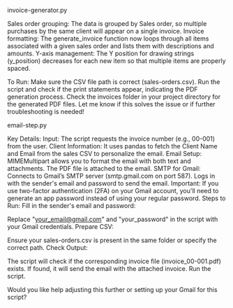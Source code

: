 invoice-generator.py


Sales order grouping: The data is grouped by Sales order, so multiple purchases by the same client will appear on a single invoice.
Invoice formatting: The generate_invoice function now loops through all items associated with a given sales order and lists them with descriptions and amounts.
Y-axis management: The Y position for drawing strings (y_position) decreases for each new item so that multiple items are properly spaced.

To Run:
Make sure the CSV file path is correct (sales-orders.csv).
Run the script and check if the print statements appear, indicating the PDF generation process.
Check the invoices folder in your project directory for the generated PDF files.
Let me know if this solves the issue or if further troubleshooting is needed!


email-step.py

Key Details:
Input:
The script requests the invoice number (e.g., 00-001) from the user.
Client Information:
It uses pandas to fetch the Client Name and Email from the sales CSV to personalize the email.
Email Setup:
MIMEMultipart allows you to format the email with both text and attachments.
The PDF file is attached to the email.
SMTP for Gmail:
Connects to Gmail’s SMTP server (smtp.gmail.com on port 587).
Logs in with the sender's email and password to send the email.
Important: If you use two-factor authentication (2FA) on your Gmail account, you'll need to generate an app password instead of using your regular password.
Steps to Run:
Fill in the sender's email and password:

Replace "your_email@gmail.com" and "your_password" in the script with your Gmail credentials.
Prepare CSV:

Ensure your sales-orders.csv is present in the same folder or specify the correct path.
Check Output:

The script will check if the corresponding invoice file (invoice_00-001.pdf) exists.
If found, it will send the email with the attached invoice.
Run the script.

Would you like help adjusting this further or setting up your Gmail for this script?






